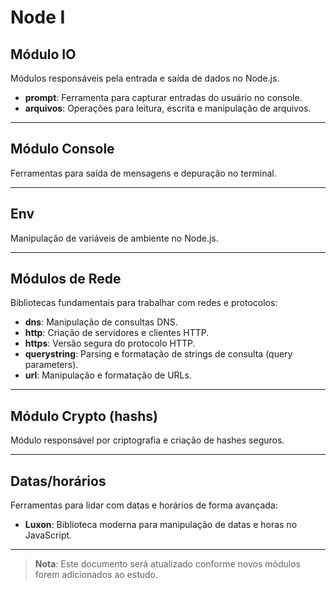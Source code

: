 # Node I

## **Módulo IO**

Módulos responsáveis pela entrada e saída de dados no Node.js.

- **prompt**: Ferramenta para capturar entradas do usuário no console.
- **arquivos**: Operações para leitura, escrita e manipulação de arquivos.

---

## **Módulo Console**

Ferramentas para saída de mensagens e depuração no terminal.

---

## **Env**

Manipulação de variáveis de ambiente no Node.js.

---

## **Módulos de Rede**

Bibliotecas fundamentais para trabalhar com redes e protocolos:

- **dns**: Manipulação de consultas DNS.
- **http**: Criação de servidores e clientes HTTP.
- **https**: Versão segura do protocolo HTTP.
- **querystring**: Parsing e formatação de strings de consulta (query parameters).
- **url**: Manipulação e formatação de URLs.

---

## **Módulo Crypto (hashs)**

Módulo responsável por criptografia e criação de hashes seguros.

---

## **Datas/horários**

Ferramentas para lidar com datas e horários de forma avançada:

- **Luxon**: Biblioteca moderna para manipulação de datas e horas no JavaScript.

---

> **Nota**: Este documento será atualizado conforme novos módulos forem adicionados ao estudo.
